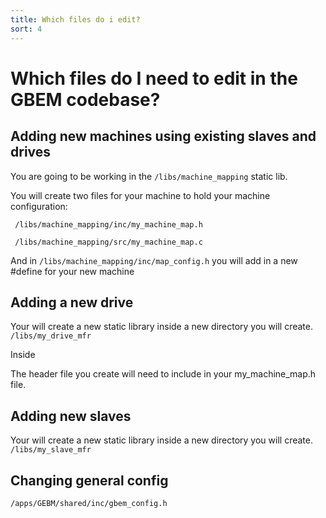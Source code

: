 ```yaml
---
title: Which files do i edit?
sort: 4
---
```

# Which files do I need to edit in the GBEM codebase?

## Adding new machines using existing slaves and drives

You are going to be working in the `/libs/machine_mapping` static lib.

You will create two files for your machine to hold your machine configuration:

` /libs/machine_mapping/inc/my_machine_map.h` 

` /libs/machine_mapping/src/my_machine_map.c`

And in `/libs/machine_mapping/inc/map_config.h` you will add in a new #define for your new machine 

## Adding a new drive

Your will create a new static library inside a new directory you will create. `/libs/my_drive_mfr`

Inside 

The header file you create will need to include in your my_machine_map.h file.

## Adding new slaves

Your will create a new static library inside a new directory you will create. `/libs/my_slave_mfr`

## Changing general config

`/apps/GEBM/shared/inc/gbem_config.h`


